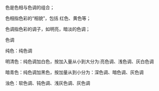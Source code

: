 色是色相与色调的组合；

色相指色彩的“相貌”，包括 红色、黄色等；

色调指色彩的调子，如明亮，暗淡的色调；

色调

纯色：纯色调

明清色：纯色调加白色，按加入量从小到大分为:亮色调、浅色调、灰白色调

暗青色：纯色调加黑色，按加量从到小分为：深色调、暗色调、灰色调

浊色：软色调、钝色调、浅灰色调、灰色调